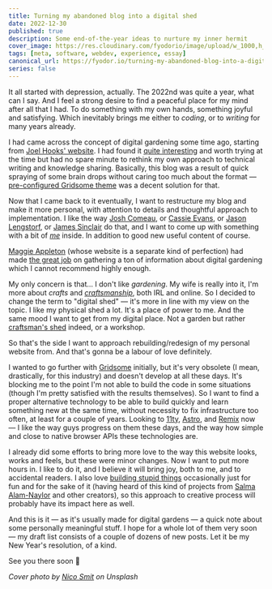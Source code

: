 ```yaml
---
title: Turning my abandoned blog into a digital shed
date: 2022-12-30
published: true
description: Some end-of-the-year ideas to nurture my inner hermit
cover_image: https://res.cloudinary.com/fyodorio/image/upload/w_1000,h_420,c_fill,g_auto,q_auto,f_auto/v1672313846/nico-smit-HjFUevA2g1k-unsplash_qoy22k.jpg
tags: [meta, software, webdev, experience, essay]
canonical_url: https://fyodor.io/turning-my-abandoned-blog-into-a-digital-shed/
series: false
---
```


It all started with depression, actually. The 2022nd was quite a year, what can I say. And I feel a strong desire to find a peaceful place for my mind after all that I had. To do something with my own hands, something joyful and satisfying. Which inevitably brings me either to _coding_, or to _writing_ for many years already. 

I had came across the concept of digital gardening some time ago, starting from [Joel Hooks' website](https://joelhooks.com/digital-garden). I had found it [quite interesting](https://maggieappleton.com/garden-history) and worth trying at the time but had no spare minute to rethink my own approach to technical writing and knowledge sharing. Basically, this blog was a result of quick spraying of some brain drops without caring too much about the format — [pre-configured Gridsome theme](https://github.com/gridsome/gridsome-starter-blog) was a decent solution for that.

Now that I came back to it eventually, I want to restructure my blog and make it more personal, with attention to details and thoughtful approach to implementation. I like the way [Josh Comeau](https://www.joshwcomeau.com/), or [Cassie Evans](https://www.cassie.codes/), or [Jason Lengstorf](https://www.jason.af/), or [James Sinclair](https://jrsinclair.com/) do that, and I want to come up with something with a bit of _[me](https://fyodor.io/about/)_ inside. In addition to good new useful content of course.

[Maggie Appleton](https://maggieappleton.com/) (whose website is a separate kind of perfection) had made [the great job](https://github.com/MaggieAppleton/digital-gardeners) on gathering a ton of information about digital gardening which I cannot recommend highly enough. 

My only concern is that... I don't like _gardening_. My wife is really into it, I'm more about _crafts_ and _[craftsmanship](https://en.wikipedia.org/wiki/Software_craftsmanship)_, both IRL and online. So I decided to change the term to "digital shed" — it's more in line with my view on the topic. I like my physical shed a lot. It's a place of power to me. And the same mood I want to get from my digital place. Not a garden but rather [craftsman's shed](https://www.theguardian.com/small-business-network/2013/apr/25/starting-a-business-from-a-shed) indeed, or a workshop. 

So that's the side I want to approach rebuilding/redesign of my personal website from. And that's gonna be a labour of love definitely.

I wanted to go further with [Gridsome](https://gridsome.org/) initially, but it's very obsolete (I mean, drastically, for this industry) and doesn't develop at all these days. It's blocking me to the point I'm not able to build the code in some situations (though I'm pretty satisfied with the results themselves). So I want to find a proper alternative technology to be able to build quickly and learn something new at the same time, without necessity to fix infrastructure too often, at least for a couple of years. Looking to [11ty](https://www.11ty.dev/), [Astro](https://astro.build/), and [Remix](https://remix.run/) now — I like the way guys progress on them these days, and the way how simple and close to native browser APIs these technologies are.

I already did some efforts to bring more love to the way this website looks, works and feels, but these were minor changes. Now I want to put more hours in. I like to do it, and I believe it will bring joy, both to me, and to accidental readers. I also love [building stupid things](https://harshcodereviewrehab.com/) occasionally just for fun and for the sake of it (having heard of this kind of projects from [Salma Alam-Naylor](https://dev.to/whitep4nth3r/why-you-should-ship-your-silly-side-projects-252h) and other creators), so this approach to creative process will probably have its impact here as well.

And this is it — as it's usually made for digital gardens — a quick note about some personally meaningful stuff. I hope for a whole lot of them very soon — my draft list consists of a couple of dozens of new posts. Let it be my New Year's resolution, of a kind.

See you there soon 🖖
 
_Cover photo by [Nico Smit](https://unsplash.com/@nicosmit99) on Unsplash_

